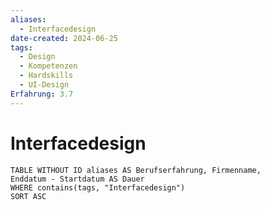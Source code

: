 ```yaml
---
aliases:
  - Interfacedesign
date-created: 2024-06-25
tags:
  - Design
  - Kompetenzen
  - Hardskills
  - UI-Design
Erfahrung: 3.7
---
```


# Interfacedesign

```dataview
TABLE WITHOUT ID aliases AS Berufserfahrung, Firmenname,
Enddatum - Startdatum AS Dauer
WHERE contains(tags, "Interfacedesign")
SORT ASC
```

